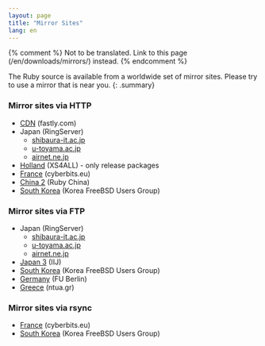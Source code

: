 ```yaml
---
layout: page
title: "Mirror Sites"
lang: en
---
```


{% comment %}
Not to be translated. Link to this page (/en/downloads/mirrors/) instead.
{% endcomment %}

The Ruby source is available from a worldwide set of mirror sites.
Please try to use a mirror that is near you.
{: .summary}

### Mirror sites via HTTP

* [CDN][mirror-https-cdn] (fastly.com)
* Japan (RingServer)
  * [shibaura-it.ac.jp][mirror-http-jp-ring-shibaura-it]
  * [u-toyama.ac.jp][mirror-http-jp-ring-u-toyama]
  * [airnet.ne.jp][mirror-http-jp-ring-airnet]
* [Holland][mirror-http-nl] (XS4ALL) - only release packages
* [France][mirror-http-fr] (cyberbits.eu)
* [China 2][mirror-http-cn2] (Ruby China)
* [South Korea][mirror-http-kr] (Korea FreeBSD Users Group)

### Mirror sites via FTP

* Japan (RingServer)
  * [shibaura-it.ac.jp][mirror-ftp-jp-ring-shibaura-it]
  * [u-toyama.ac.jp][mirror-ftp-jp-ring-u-toyama]
  * [airnet.ne.jp][mirror-ftp-jp-ring-airnet]
* [Japan 3][mirror-ftp-jp3] (IIJ)
* [South Korea][mirror-ftp-kr] (Korea FreeBSD Users Group)
* [Germany][mirror-ftp-de] (FU Berlin)
* [Greece][mirror-ftp-gr] (ntua.gr)

### Mirror sites via rsync

* [France][mirror-rsync-fr] (cyberbits.eu)
* [South Korea][mirror-rsync-kr] (Korea FreeBSD Users Group)

[mirror-https-cdn]: https://cache.ruby-lang.org/pub/ruby/
[mirror-http-jp-ring-shibaura-it]: http://ring.shibaura-it.ac.jp/archives/lang/ruby/
[mirror-http-jp-ring-u-toyama]: http://ring.u-toyama.ac.jp/archives/lang/ruby/
[mirror-http-jp-ring-airnet]: http://ring.airnet.ne.jp/archives/lang/ruby/
[mirror-http-nl]: http://www.xs4all.nl/~hipster/lib/mirror/ruby/
[mirror-http-fr]: https://mirror.cyberbits.eu/ruby/
[mirror-http-cn2]: https://cache.ruby-china.com/pub/ruby/
[mirror-http-kr]: http://ftp.kr.freebsd.org/pub/ruby/
[mirror-ftp-jp-ring-shibaura-it]: ftp://ring.shibaura-it.ac.jp/pub/lang/ruby/
[mirror-ftp-jp-ring-u-toyama]: ftp://ring.u-toyama.ac.jp/pub/lang/ruby/
[mirror-ftp-jp-ring-airnet]: ftp://ring.airnet.ne.jp/pub/lang/ruby/
[mirror-ftp-jp-ring-maffin]: ftp://ring.maffin.ad.jp/pub/lang/ruby/
[mirror-ftp-jp3]: ftp://ftp.iij.ad.jp/pub/lang/ruby/
[mirror-ftp-kr]: ftp://ftp.kr.freebsd.org/pub/ruby/
[mirror-ftp-de]: ftp://ftp.fu-berlin.de/unix/languages/ruby/
[mirror-ftp-gr]: ftp://ftp.ntua.gr/pub/lang/ruby/
[mirror-rsync-fr]: rsync://rsync.cyberbits.eu/ruby/
[mirror-rsync-kr]: rsync://rsync.kr.freebsd.org/ruby/
